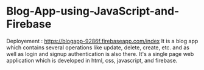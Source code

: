 # Blog-App-using-JavaScript-and-Firebase

Deployement : https://blogapp-9286f.firebaseapp.com/index
 It is a blog app which contains several operations like update, delete, create, etc. and as well as login and signup authentication is also there. It's a single page web application which is developed in html, css, javascript, and firebase.
